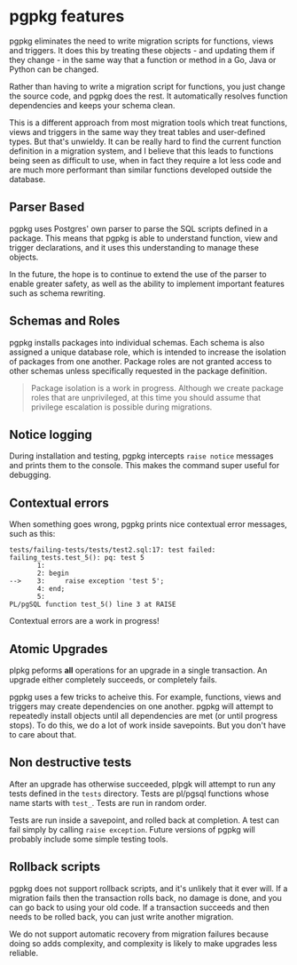 # pgpkg features

pgpkg eliminates the need to write migration scripts for functions, views  and triggers.
It does this by treating these objects  - and updating them if they change - in the same way that a
function or method in a Go, Java or Python can be changed.

Rather than having to write a migration script for functions, you just change the source code, and
pgpkg does the rest. It automatically resolves function dependencies and keeps your schema clean.

This is a different approach from most migration tools which treat functions, views and
triggers in the same way they treat tables and user-defined types. But that's unwieldy.
It can be really hard to find the current function definition in a migration system,
and I believe that this leads to functions being seen as difficult to use, when in fact
they require a lot less code and are much more performant than similar functions developed
outside the database.

## Parser Based

pgpkg uses Postgres' own parser to parse the SQL scripts defined in a package. This means
that pgpkg is able to understand function, view and trigger declarations, and it uses this
understanding to manage these objects.

In the future, the hope is to continue to extend the use of the parser to enable greater safety,
as well as the ability to implement important features such as schema rewriting.

## Schemas and Roles

pgpkg installs packages into individual schemas. Each schema is also assigned a unique database role,
which is intended to increase the isolation of packages from one another. Package roles are not
granted access to other schemas unless specifically requested in the package definition.

> Package isolation is a work in progress. Although we create package roles that are unprivileged,
> at this time you should assume that privilege escalation is possible during migrations.

## Notice logging

During installation and testing, pgpkg intercepts `raise notice` messages and prints them to the
console. This makes the command super useful for debugging.

## Contextual errors

When something goes wrong, pgpkg prints nice contextual error messages, such as this:

    tests/failing-tests/tests/test2.sql:17: test failed: failing_tests.test_5(): pq: test 5
           1:
           2: begin
    -->    3:     raise exception 'test 5';
           4: end;
           5:
    PL/pgSQL function test_5() line 3 at RAISE

Contextual errors are a work in progress!

## Atomic Upgrades

plpkg peforms **all** operations for an upgrade in a single transaction. An upgrade either completely
succeeds, or completely fails.

pgpkg uses a few tricks to acheive this. For example, functions, views and triggers may create dependencies on one
another. pgpkg will attempt to repeatedly install objects until all dependencies are met (or until progress stops).
To do this, we do a lot of work inside savepoints. But you don't have to care about that.

## Non destructive tests

After an upgrade has otherwise succeeded, plpgk will attempt to run any tests defined in the `tests`
directory. Tests are pl/pgsql functions whose name starts with `test_`. Tests are run in random order.

Tests are run inside a savepoint, and rolled back at completion. A test can fail simply by calling
`raise exception`. Future versions of pgpkg will probably include some simple testing tools.

## Rollback scripts

pgpkg does not support rollback scripts, and it's unlikely that it ever will. If a migration fails then
the transaction rolls back, no damage is done, and you can go back to using your old code. If a transaction
succeeds and then needs to be rolled back, you can just write another migration.

We do not support automatic recovery from migration failures because doing so adds complexity, and complexity
is likely to make upgrades less reliable.